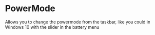 # PowerMode
Allows you to change the powermode from the taskbar, like you could in Windows 10 with the slider in the battery menu
